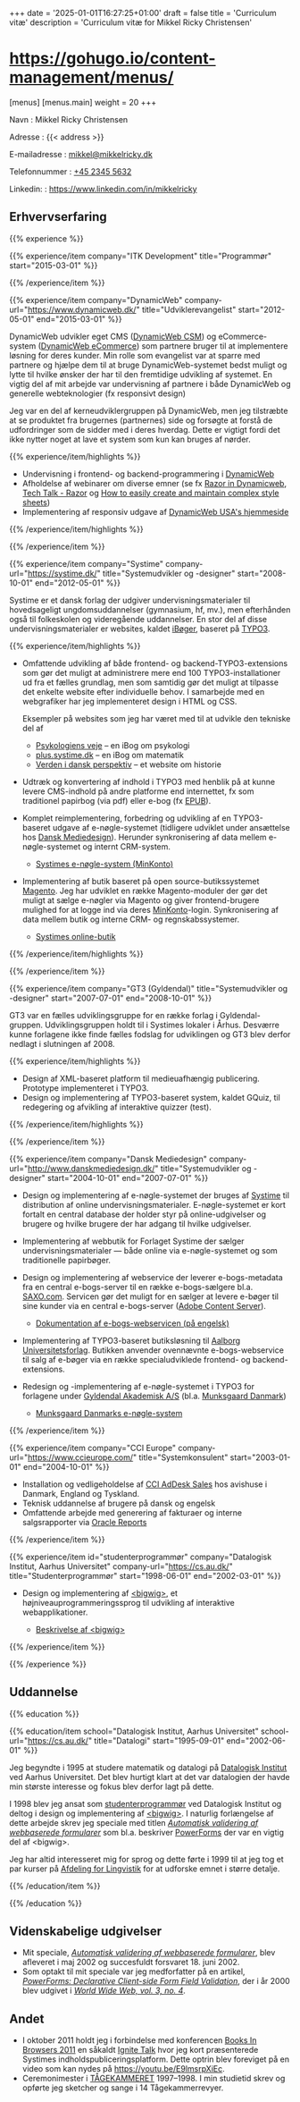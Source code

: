 +++
date = '2025-01-01T16:27:25+01:00'
draft = false
title = 'Curriculum vitæ'
description = 'Curriculum vitæ for Mikkel Ricky Christensen'
# https://gohugo.io/content-management/menus/
[menus]
  [menus.main]
    weight = 20
+++

<section id="kontaktoplysninger">

Navn
: Mikkel Ricky Christensen

Adresse
: {{< address >}}

E-mailadresse
: <mikkel@mikkelricky.dk>

Telefonnummer
: [+45 2345 5632](tel:+4523455632)

Linkedin:
: <https://www.linkedin.com/in/mikkelricky>

</section>

## Erhvervserfaring

{{% experience %}}

{{% experience/item company="ITK Development" title="Programmør" start="2015-03-01" %}}

{{% /experience/item %}}

{{% experience/item company="DynamicWeb" company-url="<https://www.dynamicweb.dk/>" title="Udviklerevangelist"
    start="2012-05-01" end="2015-03-01" %}}

DynamicWeb udvikler eget CMS ([DynamicWeb CSM](https://www.dynamicweb.dk/produkter/web-content-management.aspx)) og
eCommerce-system ([DynamicWeb eCommerce](http://www.dynamicweb.dk/produkter/ecommerce.aspx)) som partnere bruger til at
implementere løsning for deres kunder. Min rolle som evangelist var at sparre med partnere og hjælpe dem til at bruge
DynamicWeb-systemet bedst muligt og lytte til hvilke ønsker der har til den fremtidige udvikling af systemet. En vigtig
del af mit arbejde var undervisning af partnere i både DynamicWeb og generelle webteknologier (fx responsivt design)

Jeg var en del af kerneudviklergruppen på DynamicWeb, men jeg tilstræbte at se produktet fra brugernes (partnernes) side
og forsøgte at forstå de udfordringer som de sidder med i deres hverdag. Dette er vigtigt fordi det ikke nytter noget at
lave et system som kun kan bruges af nørder.

{{% experience/item/highlights %}}

* Undervisning i frontend- og backend-programmering i [DynamicWeb](http://www.dynamicweb.dk/)
* Afholdelse af webinarer om diverse emner (se fx [Razor in Dynamicweb](https://vimeo.com/67800181), [Tech Talk -
  Razor](https://vimeo.com/76607846) og [How to easily create and maintain complex style
  sheets](https://vimeo.com/48951681))
* Implementering af responsiv udgave af [DynamicWeb USA's hjemmeside](https://dynamicwebusa.com/)

{{% /experience/item/highlights %}}

{{% /experience/item %}}

{{% experience/item company="Systime" company-url="<https://systime.dk/>" title="Systemudvikler og -designer"
    start="2008-10-01" end="2012-05-01" %}}

Systime er et dansk forlag der udgiver undervisningsmaterialer til hovedsageligt ungdomsuddannelser (gymnasium, hf,
mv.), men efterhånden også til folkeskolen og videregående uddannelser. En stor del af disse undervisningsmaterialer er
websites, kaldet [iBøger](https://ibog.dk), baseret på [TYPO3](https://typo3.org/).

{{% experience/item/highlights %}}

* Omfattende udvikling af både frontend- og backend-TYPO3-extensions som gør det muligt at administrere mere end 100
  TYPO3-installationer ud fra et fælles grundlag, men som samtidig gør det muligt at tilpasse det enkelte website efter
  individuelle behov. I samarbejde med en webgrafiker har jeg implementeret design i HTML og CSS.

  Eksempler på websites som jeg har været med til at udvikle den tekniske del af

  * [Psykologiens veje](/sites/ibog.psykologiensveje.systime.dk/index.html) – en iBog om psykologi
  * [plus.systime.dk](/sites/plus.systime.dk/index.php@id=572.html) – en iBog om matematik
  * [Verden i dansk perspektiv](/sites/verdenidanskperspektiv.systime.dk/index.html) – et website om historie

* Udtræk og konvertering af indhold i TYPO3 med henblik på at kunne levere CMS-indhold på andre platforme end
  internettet, fx som traditionel papirbog (via pdf) eller e-bog (fx [EPUB](https://da.wikipedia.org/wiki/EPUB)).
* Komplet reimplementering, forbedring og udvikling af en TYPO3-baseret udgave af e-nøgle-systemet (tidligere udviklet
  under ansættelse hos [Dansk Mediedesign](#dansk-mediedesign)). Herunder synkronisering af data mellem e-nøgle-systemet
  og internt CRM-system.

  * [Systimes e-nøgle-system (MinKonto)](/sites/konto.systime.dk/index.html)

* Implementering af butik baseret på open source-butikssystemet [Magento](https://www.magentocommerce.com/). Jeg har
  udviklet en række Magento-moduler der gør det muligt at sælge e-nøgler via Magento og giver frontend-brugere mulighed
  for at logge ind via deres [MinKonto](https://konto.systime.dk/)-login. Synkronisering af data mellem butik og interne
  CRM- og regnskabssystemer.

  * [Systimes online-butik](https://www.systime.dk/)

{{% /experience/item/highlights %}}

{{% /experience/item %}}

{{% experience/item company="GT3 (Gyldendal)" title="Systemudvikler og -designer"
    start="2007-07-01" end="2008-10-01" %}}

GT3 var en fælles udviklingsgruppe for en række forlag i
Gyldendal-gruppen. Udviklingsgruppen holdt til i Systimes
lokaler i Århus. Desværre kunne forlagene ikke finde fælles
fodslag for udviklingen og GT3 blev derfor nedlagt i
slutningen af 2008.

{{% experience/item/highlights %}}

* Design af XML-baseret platform til medieuafhængig publicering. Prototype implementeret i TYPO3.
* Design og implementering af TYPO3-baseret system, kaldet GQuiz, til redegering og afvikling af interaktive quizzer
  (test).

{{% /experience/item/highlights %}}

{{% /experience/item %}}

{{% experience/item company="Dansk Mediedesign" company-url="<http://www.danskmediedesign.dk/>"
    title="Systemudvikler og -designer" start="2004-10-01" end="2007-07-01" %}}

* Design og implementering af e-nøgle-systemet der bruges af [Systime](#systime) til distribution af online
  undervisningsmaterialer. E-nøgle-systemet er kort fortalt en central database der holder styr på online-udgivelser og
  brugere og hvilke brugere der har adgang til hvilke udgivelser.
* Implementering af webbutik for Forlaget Systime der sælger undervisningsmaterialer — både online via e-nøgle-systemet
  og som traditionelle papirbøger.
* Design og implementering af webservice der leverer e-bogs-metadata fra en central e-bogs-server til en række
  e-bogs-sælgere bl.a. [SAXO.com](https://www.saxo.com/). Servicen gør det muligt for en sælger at levere
  e-bøger til sine kunder via en central e-bogs-server ([Adobe
  Content Server](http://www.adobe.com/products/contentserver/)).

  * [Dokumentation af e-bogs-webservicen (på engelsk)](http://services.publizon.dk/retailer/)

* Implementering af TYPO3-baseret butiksløsning til [Aalborg Universitetsforlag](http://www.forlag.auc.dk/). Butikken
  anvender ovennævnte e-bogs-webservice til salg af e-bøger via en række specialudviklede frontend- og
  backend-extensions.
* Redesign og -implementering af e-nøgle-systemet i TYPO3 for forlagene under [Gyldendal Akademisk
  A/S](http://www.gyldendal-akademisk.dk/) (bl.a. [Munksgaard
  Danmark](http://www.gyldendal-akademisk.dk/MunksgaardDanmark.aspx))

  * [Munksgaard Danmarks e-nøgle-system](http://digital.munksgaarddanmark.dk/)

{{% /experience/item %}}

{{% experience/item company="CCI Europe" company-url="<https://www.ccieurope.com/>" title="Systemkonsulent"
    start="2003-01-01" end="2004-10-01" %}}

* Installation og vedligeholdelse af [CCI AdDesk
  Sales](http://www.ccieurope.com/Solutions/CCI-AdDesk/CCI-AdDesk-Sales.aspx) hos avishuse i Danmark, England og
  Tyskland.
* Teknisk uddannelse af brugere på dansk og engelsk
* Omfattende arbejde med generering af fakturaer og interne salgsrapporter via [Oracle
  Reports](http://www.oracle.com/technetwork/middleware/reports/overview/index.html)

{{% /experience/item %}}

{{% experience/item id="studenterprogrammør" company="Datalogisk Institut, Aarhus Universitet" company-url="<https://cs.au.dk/>"
    title="Studenterprogrammør" start="1998-06-01" end="2002-03-01" %}}

* Design og implementering af [&lt;bigwig&gt;], et højniveauprogrammeringssprog til udvikling af interaktive
  webapplikationer.

  * [Beskrivelse af &lt;bigwig&gt;](https://web.archive.org/web/20010616125551/https://www.brics.dk/bigwig/)

[&lt;bigwig&gt;]: https://web.archive.org/web/20010616125551/https://www.brics.dk/bigwig/

{{% /experience/item %}}

{{% /experience %}}

## Uddannelse

{{% education %}}

{{% education/item school="Datalogisk Institut, Aarhus Universitet" school-url="<https://cs.au.dk/>" title="Datalogi"
                   start="1995-09-01" end="2002-06-01" %}}

Jeg begyndte i 1995 at studere matematik og datalogi på [Datalogisk Institut](https://cs.au.dk/) ved Aarhus
Universitet. Det blev hurtigt klart at det var datalogien
der havde min største interesse og fokus blev derfor lagt på
dette.

I 1998 blev jeg ansat som [studenterprogrammør](#studenterprogrammør) ved Datalogisk Institut og deltog i design og
implementering af [&lt;bigwig&gt;]. I naturlig
forlængelse af dette arbejde skrev jeg speciale med titlen <cite>[Automatisk validering af webbaserede
formularer](/speciale.pdf)</cite> som bl.a. beskriver
[PowerForms] der var en vigtig del af
&lt;bigwig&gt;.

Jeg har altid interesseret mig for sprog og dette førte i 1999 til at jeg tog et par kurser på [Afdeling for
Lingvistik](https://aal.au.dk/lingvist/) for at udforske emnet i større detalje.

[PowerForms]: https://web.archive.org/web/20010616130509/http://www.brics.dk/bigwig/powerforms/

{{% /education/item %}}

{{% /education %}}

## Videnskabelige udgivelser

* Mit speciale, <cite>[Automatisk validering af webbaserede formularer](/speciale.pdf)</cite>, blev afleveret i maj 2002
  og succesfuldt forsvaret 18. juni 2002.
* Som optakt til mit speciale var jeg medforfatter på en artikel, <cite>[PowerForms: Declarative Client-side Form Field
  Validation](/powerform.pdf)</cite>, der i år 2000 blev udgivet i <cite>[World Wide Web, vol.&nbsp;3,
  no.&nbsp;4](https://www.springerlink.com/content/1386-145x/3/4/)</cite>.

## Andet

* I oktober 2011 holdt jeg i forbindelse med konferencen [Books In Browsers 2011](https://bib.archive.org/) en såkaldt
  [Ignite Talk](http://en.wikipedia.org/wiki/Ignite_(event)) hvor jeg kort præsenterede Systimes
  indholdspubliceringsplatform. Dette optrin blev foreviget på en video som kan nydes på <https://youtu.be/E9lmsrpXiEc>.
* Ceremonimester i [TÅGEKAMMERET](https://www.taagekammeret.dk/) 1997–1998. I min studietid skrev og opførte jeg
  sketcher og sange i 14 Tågekammerrevyer.
